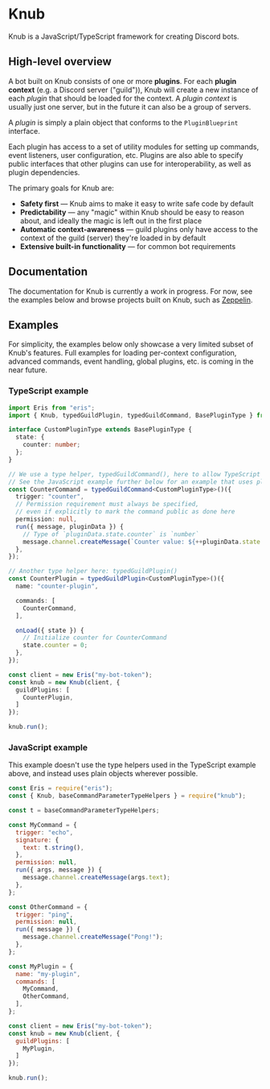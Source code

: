 # Knub
Knub is a JavaScript/TypeScript framework for creating Discord bots.

## High-level overview
A bot built on Knub consists of one or more **plugins**.
For each **plugin context** (e.g. a Discord server ("guild")), Knub will create a new instance of each *plugin*
that should be loaded for the context. A *plugin context* is usually just one
server, but in the future it can also be a group of servers.

A *plugin* is simply a plain object that conforms to the `PluginBlueprint` interface.

Each plugin has access to a set of utility modules for setting up commands,
event listeners, user configuration, etc. Plugins are also able to specify
public interfaces that other plugins can use for interoperability, as well as
plugin dependencies.

The primary goals for Knub are:
* **Safety first** — Knub aims to make it easy to write safe code by default
* **Predictability** — any "magic" within Knub should be easy to reason about, and ideally the magic is left out in the first place
* **Automatic context-awareness** — guild plugins only have access to the context of the guild (server) they're loaded in by default
* **Extensive built-in functionality** — for common bot requirements

## Documentation
The documentation for Knub is currently a work in progress. For now, see the examples below and browse projects built
on Knub, such as [Zeppelin](https://github.com/Dragory/ZeppelinBot).

## Examples
For simplicity, the examples below only showcase a very limited subset of Knub's features.
Full examples for loading per-context configuration, advanced commands, event handling, global plugins, etc.
is coming in the near future.

### TypeScript example
```ts
import Eris from "eris";
import { Knub, typedGuildPlugin, typedGuildCommand, BasePluginType } from "knub";

interface CustomPluginType extends BasePluginType {
  state: {
    counter: number;
  };
}

// We use a type helper, typedGuildCommand(), here to allow TypeScript to infer argument types and other types within the command object ("blueprint")
// See the JavaScript example further below for an example that uses plain objects instead!
const CounterCommand = typedGuildCommand<CustomPluginType>()({
  trigger: "counter",
  // Permission requirement must always be specified,
  // even if explicitly to mark the command public as done here
  permission: null,
  run({ message, pluginData }) {
    // Type of `pluginData.state.counter` is `number`
    message.channel.createMessage(`Counter value: ${++pluginData.state.counter}`);
  },
});

// Another type helper here: typedGuildPlugin()
const CounterPlugin = typedGuildPlugin<CustomPluginType>()({
  name: "counter-plugin",

  commands: [
    CounterCommand,
  ],

  onLoad({ state }) {
    // Initialize counter for CounterCommand
    state.counter = 0;
  },
});

const client = new Eris("my-bot-token");
const knub = new Knub(client, {
  guildPlugins: [
    CounterPlugin,
  ]
});

knub.run();
```

### JavaScript example
This example doesn't use the type helpers used in the TypeScript example above, and instead uses plain objects wherever possible.

```js
const Eris = require("eris");
const { Knub, baseCommandParameterTypeHelpers } = require("knub");

const t = baseCommandParameterTypeHelpers;

const MyCommand = {
  trigger: "echo",
  signature: {
    text: t.string(),
  },
  permission: null,
  run({ args, message }) {
    message.channel.createMessage(args.text);
  },
};

const OtherCommand = {
  trigger: "ping",
  permission: null,
  run({ message }) {
    message.channel.createMessage("Pong!");
  },
};

const MyPlugin = {
  name: "my-plugin",
  commands: [
    MyCommand,
    OtherCommand,
  ],
};

const client = new Eris("my-bot-token");
const knub = new Knub(client, {
  guildPlugins: [
    MyPlugin,
  ]
});

knub.run();
```
